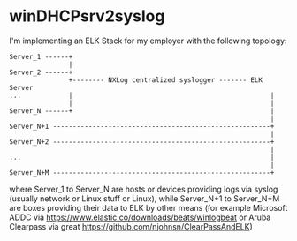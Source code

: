 # winDHCPsrv2syslog
I'm implementing an ELK Stack for my employer with the following topology:
```
Server_1 ------+
               |
Server_2 ------+
               +-------- NXLog centralized syslogger ------- ELK Server
...            |                                                  |
               |                                                  |
Server_N ------+                                                  |
                                                                  |
Server_N+1 -------------------------------------------------------+
                                                                  |
Server_N+2 -------------------------------------------------------+
                                                                  |
...                                                               |
                                                                  |
Server_N+M -------------------------------------------------------+
```
where Server_1 to Server_N are hosts or devices providing logs via syslog (usually network or Linux stuff or Linux), while Server_N+1 to Server_N+M are boxes providing their data to ELK by other means (for example Microsoft ADDC via https://www.elastic.co/downloads/beats/winlogbeat or Aruba Clearpass via great https://github.com/njohnsn/ClearPassAndELK)
